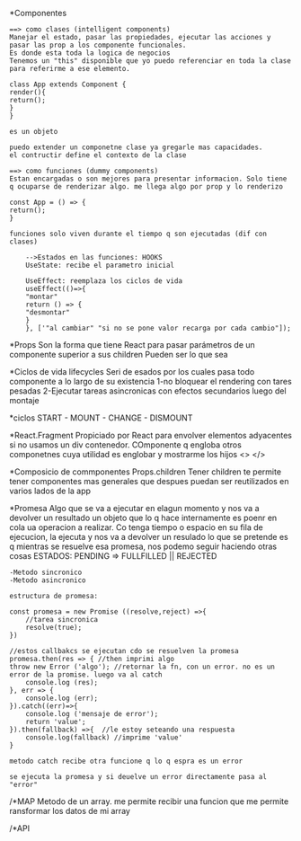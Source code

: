 \*Componentes

    ==> como clases (intelligent components)
    Manejar el estado, pasar las propiedades, ejecutar las acciones y pasar las prop a los componente funcionales.
    Es donde esta toda la logica de negocios
    Tenemos un "this" disponible que yo puedo referenciar en toda la clase para referirme a ese elemento.

    class App extends Component {
    render(){
    return();
    }
    }

    es un objeto

    puedo extender un componetne clase ya gregarle mas capacidades.
    el contructir define el contexto de la clase

    ==> como funciones (dummy components)
    Estan encargadas o son mejores para presentar informacion. Solo tiene q ocuparse de renderizar algo. me llega algo por prop y lo renderizo

    const App = () => {
    return();
    }

    funciones solo viven durante el tiempo q son ejecutadas (dif con clases)

        -->Estados en las funciones: HOOKS
        UseState: recibe el parametro inicial

        UseEffect: reemplaza los ciclos de vida
        useEffect(()=>{
        "montar"
        return () => {
        "desmontar"
        }
        }, ['"al cambiar" "si no se pone valor recarga por cada cambio"]);

\*Props
Son la forma que tiene React para pasar parámetros de un componente superior a sus children
Pueden ser lo que sea

\*Ciclos de vida lifecycles
Seri de esados por los cuales pasa todo componente a lo largo de su existencia
1-no bloquear el rendering con tares pesadas
2-Ejecutar tareas asincronicas con efectos secundarios luego del montaje

\*ciclos
START - MOUNT - CHANGE - DISMOUNT

\*React.Fragment
Propiciado por React para envolver elementos adyacentes si no usamos un div contenedor. COmponente q engloba otros componetnes cuya utilidad es englobar y mostrarme los hijos
<> </>

\*Composicio de commponentes
Props.children
Tener children te permite tener componentes mas generales que despues puedan ser reutilizados en varios lados de la app

\*Promesa
Algo que se va a ejecutar en elagun momento y nos va a devolver un resultado
un objeto que lo q hace internamente es poenr en cola ua operacion a realizar. Co tenga tiempo o espacio en su fila de ejecucion, la ejecuta y nos va a devolver un resulado
lo que se pretende es q mientras se resuelve esa promesa, nos podemo seguir haciendo otras cosas
ESTADOS: PENDING => FULLFILLED || REJECTED

    -Metodo sincronico
    -Metodo asincronico

    estructura de promesa:

    const promesa = new Promise ((resolve,reject) =>{
        //tarea sincronica
        resolve(true);
    })

    //estos callbakcs se ejecutan cdo se resuelven la promesa
    promesa.then(res => { //then imprimi algo
    throw new Error ('algo'); //retornar la fn, con un error. no es un error de la promise. luego va al catch
        console.log (res);
    }, err => {
        console.log (err);
    }).catch((err)=>{
        console.log ('mensaje de error');
        return 'value';
    }).then(fallback) =>{  //le estoy seteando una respuesta
        console.log(fallback) //imprime 'value'
    }

    metodo catch recibe otra funcione q lo q espra es un error

    se ejecuta la promesa y si deuelve un error directamente pasa al "error"

/*MAP
Metodo de un array. me permite recibir una funcion que me permite ransformar los datos de mi array

/*API

